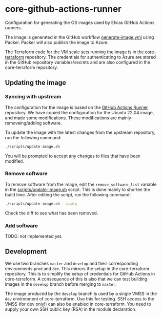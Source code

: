 # core-github-actions-runner

Configuration for generating the OS images used by Elvias GitHub Actions runners.

The image is generated in the GitHub workflow [generate-image.yml](.github/workflows/generate-image.yml) using Packer.
Packer will also publish the image to Azure.

The Terraform code for the VM scale sets running the image is in the [core-terraform](https://github.com/3lvia/core-terraform) repository.
The credentials for authenticating to Azure are stored in the GitHub repository variables/secrets and are also configured in the core-terraform repository.

## Updating the image

### Syncing with upstream

The configuraiton for the image is based on the [GitHub Actions Runner](https://github.com/actions/runner-images) repository.
We have copied the configuration for the Ubuntu 22.04 image, and made some modifications.
These modifications are mainly removeing/adding software.

To update the image with the latest changes from the upstream repository, run the following command:

```bash
./scripts/update-image.sh
```

You will be prompted to accept any changes to files that have been modified.

### Remove software

To remove software from the image, edit the `remove_software_list` variable in the [scripts/update-image.sh](scripts/update-image.sh) script.
This is done mainly to shorten the build time.
After editing the script, run the following command:

```bash
./scripts/update-image.sh --apply
```

Check the diff to see what has been removed.

### Add software

TODO: not implemented yet.

## Development

We use two branches `master` and `develop` and their corresponding environments `prod` and `dev`.
This mirrors the setup in the core-terraform repository. This is to simplify the setup of credentials for GitHub Actions in core-terraform.
A consequence of this is also that we can test building images in the `develop` branch before merging to `master`.

The image produced by the `develop` branch is used by a single VMSS in the `dev` environment of core-terraform.
Use this for testing. SSH access to the VMSS (for dev only!) can also be enabled in core-terraform.
You need to supply your own SSH public key (RSA) in the module declaration.
